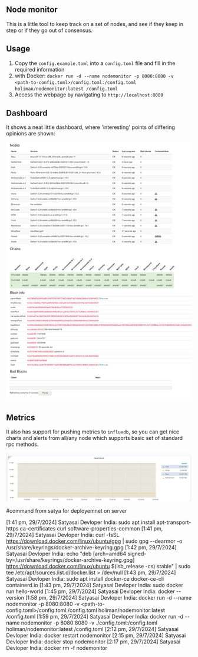 ## Node monitor

This is a little tool to keep track on a set of nodes, 
and see if they keep in step or if they go out of consensus. 

## Usage
1. Copy the `config.example.toml` into a `config.toml` file and fill in the required information
2. with Docker: `docker run -d --name nodemonitor -p 8080:8080 -v <path-to-config.toml>/config.toml:/config.toml holiman/nodemonitor:latest /config.toml`
3. Access the webpage by navigating to `http://localhost:8080`

## Dashboard

It shows a neat little dashboard, where 'interesting' points of differing opinions are shown: 

![nodemon](nodemon.png)

## Metrics

It also has support for pushing metrics to `influxdb`, so you can get nice charts and 
alerts from all/any node which supports basic set of standard rpc methods. 

![](charts.png)




#command from satya for deployemnet on server

[1:41 pm, 29/7/2024] Satyasai Devloper India: sudo apt install apt-transport-https ca-certificates curl software-properties-common
[1:41 pm, 29/7/2024] Satyasai Devloper India: curl -fsSL https://download.docker.com/linux/ubuntu/gpg | sudo gpg --dearmor -o /usr/share/keyrings/docker-archive-keyring.gpg
[1:42 pm, 29/7/2024] Satyasai Devloper India: echo "deb [arch=amd64 signed-by=/usr/share/keyrings/docker-archive-keyring.gpg] https://download.docker.com/linux/ubuntu $(lsb_release -cs) stable" | sudo tee /etc/apt/sources.list.d/docker.list > /dev/null
[1:43 pm, 29/7/2024] Satyasai Devloper India: sudo apt install docker-ce docker-ce-cli containerd.io
[1:43 pm, 29/7/2024] Satyasai Devloper India: sudo docker run hello-world
[1:45 pm, 29/7/2024] Satyasai Devloper India: docker --version
[1:58 pm, 29/7/2024] Satyasai Devloper India: docker run -d --name nodemonitor -p 8080:8080 -v <path-to-config.toml>/config.toml:/config.toml holiman/nodemonitor:latest /config.toml
[1:59 pm, 29/7/2024] Satyasai Devloper India: docker run -d --name nodemonitor -p 8080:8080 -v ./config.toml:/config.toml holiman/nodemonitor:latest /config.toml
[2:12 pm, 29/7/2024] Satyasai Devloper India: docker restart nodemonitor
[2:15 pm, 29/7/2024] Satyasai Devloper India: docker stop nodemonitor
[2:17 pm, 29/7/2024] Satyasai Devloper India: docker rm -f nodemonitor
